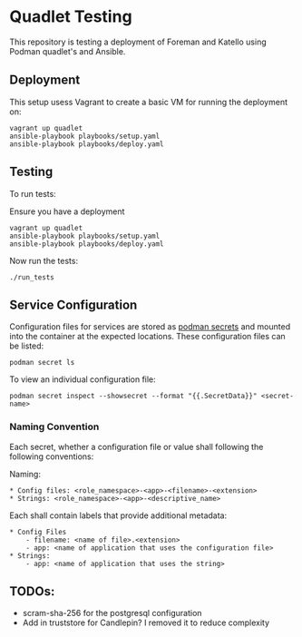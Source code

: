 # Quadlet Testing

This repository is testing a deployment of Foreman and Katello using Podman quadlet's and Ansible.

## Deployment

This setup usess Vagrant to create a basic VM for running the deployment on:

```
vagrant up quadlet
ansible-playbook playbooks/setup.yaml
ansible-playbook playbooks/deploy.yaml
```


## Testing

To run tests:

Ensure you have a deployment
```
vagrant up quadlet
ansible-playbook playbooks/setup.yaml
ansible-playbook playbooks/deploy.yaml
```

Now run the tests:

```
./run_tests
```

## Service Configuration

Configuration files for services are stored as [podman secrets](https://docs.podman.io/en/latest/markdown/podman-secret-create.1.html) and mounted into the container at the expected locations. These configuration files can be listed:

```
podman secret ls
```

To view an individual configuration file:

```
podman secret inspect --showsecret --format "{{.SecretData}}" <secret-name>
```

### Naming Convention

Each secret, whether a configuration file or value shall following the following conventions:

Naming:

    * Config files: <role_namespace>-<app>-<filename>-<extension>
    * Strings: <role_namespace>-<app>-<descriptive_name>

Each shall contain labels that provide additional metadata:

    * Config Files
        - filename: <name of file>.<extension>
        - app: <name of application that uses the configuration file>
    * Strings:
        - app: <name of application that uses the string>

## TODOs:

 * scram-sha-256 for the postgresql configuration
 * Add in truststore for Candlepin? I removed it to reduce complexity
